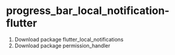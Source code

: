 # progress_bar_local_notification-flutter
 
1.	Download package flutter_local_notifications
2.	Download package permission_handler
